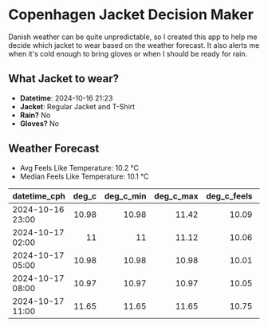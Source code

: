 
# Copenhagen Jacket Decision Maker

Danish weather can be quite unpredictable, so I created this app to help me decide which jacket to wear based on the weather forecast. 
It also alerts me when it's cold enough to bring gloves or when I should be ready for rain.

## What Jacket to wear?

- **Datetime**: 2024-10-16 21:23
- **Jacket**: Regular Jacket and T-Shirt
- **Rain?** No
- **Gloves?** No

## Weather Forecast
- Avg Feels Like Temperature: 10.2 °C
- Median Feels Like Temperature: 10.1 °C

| datetime_cph     |   deg_c |   deg_c_min |   deg_c_max |   deg_c_feels | weather   | wind   | rain   |
|:-----------------|--------:|------------:|------------:|--------------:|:----------|:-------|:-------|
| 2024-10-16 23:00 |   10.98 |       10.98 |       11.42 |         10.09 | Clouds    | High   | None   |
| 2024-10-17 02:00 |   11    |       11    |       11.12 |         10.06 | Clouds    | High   | None   |
| 2024-10-17 05:00 |   10.98 |       10.98 |       10.98 |         10.01 | Clouds    | High   | None   |
| 2024-10-17 08:00 |   10.97 |       10.97 |       10.97 |         10.05 | Clouds    | High   | None   |
| 2024-10-17 11:00 |   11.65 |       11.65 |       11.65 |         10.75 | Clouds    | High   | None   |
        